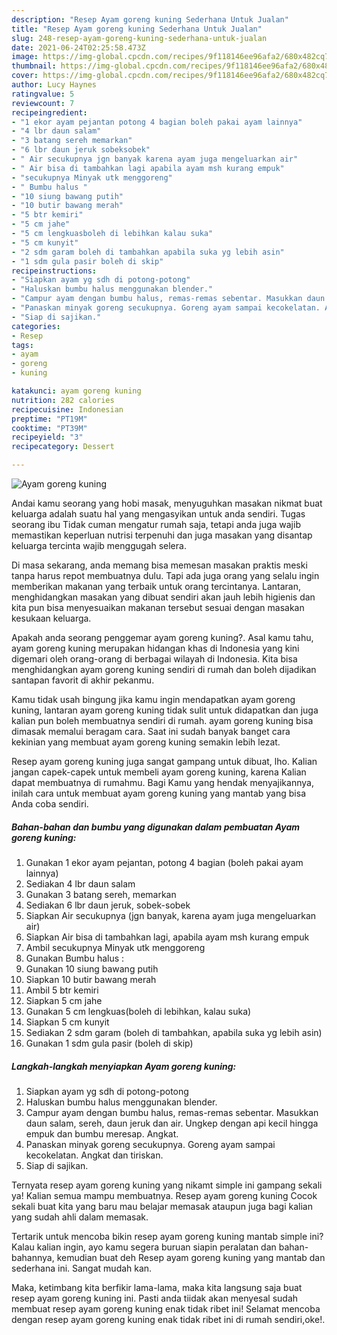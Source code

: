 ```yaml
---
description: "Resep Ayam goreng kuning Sederhana Untuk Jualan"
title: "Resep Ayam goreng kuning Sederhana Untuk Jualan"
slug: 248-resep-ayam-goreng-kuning-sederhana-untuk-jualan
date: 2021-06-24T02:25:58.473Z
image: https://img-global.cpcdn.com/recipes/9f118146ee96afa2/680x482cq70/ayam-goreng-kuning-foto-resep-utama.jpg
thumbnail: https://img-global.cpcdn.com/recipes/9f118146ee96afa2/680x482cq70/ayam-goreng-kuning-foto-resep-utama.jpg
cover: https://img-global.cpcdn.com/recipes/9f118146ee96afa2/680x482cq70/ayam-goreng-kuning-foto-resep-utama.jpg
author: Lucy Haynes
ratingvalue: 5
reviewcount: 7
recipeingredient:
- "1 ekor ayam pejantan potong 4 bagian boleh pakai ayam lainnya"
- "4 lbr daun salam"
- "3 batang sereh memarkan"
- "6 lbr daun jeruk sobeksobek"
- " Air secukupnya jgn banyak karena ayam juga mengeluarkan air"
- " Air bisa di tambahkan lagi apabila ayam msh kurang empuk"
- "secukupnya Minyak utk menggoreng"
- " Bumbu halus "
- "10 siung bawang putih"
- "10 butir bawang merah"
- "5 btr kemiri"
- "5 cm jahe"
- "5 cm lengkuasboleh di lebihkan kalau suka"
- "5 cm kunyit"
- "2 sdm garam boleh di tambahkan apabila suka yg lebih asin"
- "1 sdm gula pasir boleh di skip"
recipeinstructions:
- "Siapkan ayam yg sdh di potong-potong"
- "Haluskan bumbu halus menggunakan blender."
- "Campur ayam dengan bumbu halus, remas-remas sebentar. Masukkan daun salam, sereh, daun jeruk dan air. Ungkep dengan api kecil hingga empuk dan bumbu meresap. Angkat."
- "Panaskan minyak goreng secukupnya. Goreng ayam sampai kecokelatan. Angkat dan tiriskan."
- "Siap di sajikan."
categories:
- Resep
tags:
- ayam
- goreng
- kuning

katakunci: ayam goreng kuning 
nutrition: 282 calories
recipecuisine: Indonesian
preptime: "PT19M"
cooktime: "PT39M"
recipeyield: "3"
recipecategory: Dessert

---
```



![Ayam goreng kuning](https://img-global.cpcdn.com/recipes/9f118146ee96afa2/680x482cq70/ayam-goreng-kuning-foto-resep-utama.jpg)

Andai kamu seorang yang hobi masak, menyuguhkan masakan nikmat buat keluarga adalah suatu hal yang mengasyikan untuk anda sendiri. Tugas seorang ibu Tidak cuman mengatur rumah saja, tetapi anda juga wajib memastikan keperluan nutrisi terpenuhi dan juga masakan yang disantap keluarga tercinta wajib menggugah selera.

Di masa  sekarang, anda memang bisa memesan masakan praktis meski tanpa harus repot membuatnya dulu. Tapi ada juga orang yang selalu ingin memberikan makanan yang terbaik untuk orang tercintanya. Lantaran, menghidangkan masakan yang dibuat sendiri akan jauh lebih higienis dan kita pun bisa menyesuaikan makanan tersebut sesuai dengan masakan kesukaan keluarga. 



Apakah anda seorang penggemar ayam goreng kuning?. Asal kamu tahu, ayam goreng kuning merupakan hidangan khas di Indonesia yang kini digemari oleh orang-orang di berbagai wilayah di Indonesia. Kita bisa menghidangkan ayam goreng kuning sendiri di rumah dan boleh dijadikan santapan favorit di akhir pekanmu.

Kamu tidak usah bingung jika kamu ingin mendapatkan ayam goreng kuning, lantaran ayam goreng kuning tidak sulit untuk didapatkan dan juga kalian pun boleh membuatnya sendiri di rumah. ayam goreng kuning bisa dimasak memalui beragam cara. Saat ini sudah banyak banget cara kekinian yang membuat ayam goreng kuning semakin lebih lezat.

Resep ayam goreng kuning juga sangat gampang untuk dibuat, lho. Kalian jangan capek-capek untuk membeli ayam goreng kuning, karena Kalian dapat membuatnya di rumahmu. Bagi Kamu yang hendak menyajikannya, inilah cara untuk membuat ayam goreng kuning yang mantab yang bisa Anda coba sendiri.

<!--inarticleads1-->

##### Bahan-bahan dan bumbu yang digunakan dalam pembuatan Ayam goreng kuning:

1. Gunakan 1 ekor ayam pejantan, potong 4 bagian (boleh pakai ayam lainnya)
1. Sediakan 4 lbr daun salam
1. Gunakan 3 batang sereh, memarkan
1. Sediakan 6 lbr daun jeruk, sobek-sobek
1. Siapkan  Air secukupnya (jgn banyak, karena ayam juga mengeluarkan air)
1. Siapkan  Air bisa di tambahkan lagi, apabila ayam msh kurang empuk
1. Ambil secukupnya Minyak utk menggoreng
1. Gunakan  Bumbu halus :
1. Gunakan 10 siung bawang putih
1. Siapkan 10 butir bawang merah
1. Ambil 5 btr kemiri
1. Siapkan 5 cm jahe
1. Gunakan 5 cm lengkuas(boleh di lebihkan, kalau suka)
1. Siapkan 5 cm kunyit
1. Sediakan 2 sdm garam (boleh di tambahkan, apabila suka yg lebih asin)
1. Gunakan 1 sdm gula pasir (boleh di skip)




<!--inarticleads2-->

##### Langkah-langkah menyiapkan Ayam goreng kuning:

1. Siapkan ayam yg sdh di potong-potong
1. Haluskan bumbu halus menggunakan blender.
1. Campur ayam dengan bumbu halus, remas-remas sebentar. Masukkan daun salam, sereh, daun jeruk dan air. Ungkep dengan api kecil hingga empuk dan bumbu meresap. Angkat.
1. Panaskan minyak goreng secukupnya. Goreng ayam sampai kecokelatan. Angkat dan tiriskan.
1. Siap di sajikan.




Ternyata resep ayam goreng kuning yang nikamt simple ini gampang sekali ya! Kalian semua mampu membuatnya. Resep ayam goreng kuning Cocok sekali buat kita yang baru mau belajar memasak ataupun juga bagi kalian yang sudah ahli dalam memasak.

Tertarik untuk mencoba bikin resep ayam goreng kuning mantab simple ini? Kalau kalian ingin, ayo kamu segera buruan siapin peralatan dan bahan-bahannya, kemudian buat deh Resep ayam goreng kuning yang mantab dan sederhana ini. Sangat mudah kan. 

Maka, ketimbang kita berfikir lama-lama, maka kita langsung saja buat resep ayam goreng kuning ini. Pasti anda tiidak akan menyesal sudah membuat resep ayam goreng kuning enak tidak ribet ini! Selamat mencoba dengan resep ayam goreng kuning enak tidak ribet ini di rumah sendiri,oke!.

